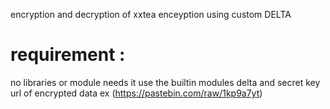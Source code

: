 encryption and decryption of xxtea enceyption using custom DELTA 

# requirement :

no libraries or module needs it use the builtin modules 
delta and secret key
url of encrypted data ex (https://pastebin.com/raw/1kp9a7yt)
